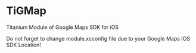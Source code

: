 TiGMap
======

Titanium Module of Google Maps SDK for iOS

Do not forget to change module.xcconfig file due to your Google Maps IOS SDK Location!

